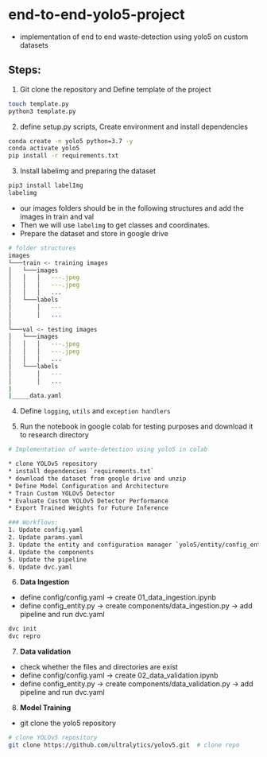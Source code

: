 # end-to-end-yolo5-project
* implementation of end to end waste-detection using yolo5 on custom datasets

## Steps:

1. Git clone the repository and Define template of the project

```bash
touch template.py
python3 template.py
```

2. define setup.py scripts, Create environment and install dependencies

```bash
conda create -n yolo5 python=3.7 -y
conda activate yolo5 
pip install -r requirements.txt
```
3. Install labelimg and preparing the dataset
```bash
pip3 install labelImg
labelimg
```

* our images folders should be in the following structures and add the images in train and val
* Then we will use `labelimg` to get classes and coordinates.
* Prepare the dataset and store in google drive
```bash
# folder structures
images
└───train <- training images
│   └───images
│   │   │   ---.jpeg
│   │   │   ---.jpeg
│   │   │   ...      
│   └───labels
│       │   ---
│       │   ...
│   
└───val <- testing images
│   └───images
│   │   │   ---.jpeg
│   │   │   ---.jpeg
│   │   │   ...      
│   └───labels
│       │   ---
│       │   ... 
|
|_____data.yaml

```

4. Define `logging`, `utils` and `exception handlers`

5. Run the notebook in google colab for testing purposes and download it to research directory
```bash
# Implementation of waste-detection using yolo5 in colab

* clone YOLOv5 repository
* install dependencies `requirements.txt`
* download the dataset from google drive and unzip
* Define Model Configuration and Architecture
* Train Custom YOLOv5 Detector
* Evaluate Custom YOLOv5 Detector Performance
* Export Trained Weights for Future Inference
```

```bash
### Workflows:
1. Update config.yaml
2. Update params.yaml
3. Update the entity and configuration manager `yolo5/entity/config_entity.py`
4. Update the components
5. Update the pipeline 
6. Update dvc.yaml
```

6. **Data Ingestion**
* define config/config.yaml -> create 01_data_ingestion.ipynb
* define config_entity.py -> create components/data_ingestion.py -> add pipeline and run dvc.yaml
```bash
dvc init
dvc repro
```

7. **Data validation**
* check whether the files and directories are exist
* define config/config.yaml -> create 02_data_validation.ipynb
* define config_entity.py -> create components/data_validation.py -> add pipeline and run dvc.yaml

8. **Model Training**
* git clone the yolo5 repository
```bash
# clone YOLOv5 repository
git clone https://github.com/ultralytics/yolov5.git  # clone repo
```